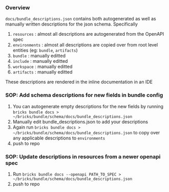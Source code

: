 ### Overview

`docs/bundle_descriptions.json` contains both autogenerated as well as manually written
descriptions for the json schema. Specifically
1. `resources` : almost all descriptions are autogenerated from the OpenAPI spec
2. `environments` : almost all descriptions are copied over from root level entities (eg: `bundle`, `artifacts`)
3. `bundle` : manually editted
4. `include` : manually editted
5. `workspace` : manually editted
6. `artifacts` : manually editted

These descriptions are rendered in the inline documentation in an IDE

### SOP: Add schema descriptions for new fields in bundle config

1. You can autogenerate empty descriptions for the new fields by running
`bricks bundle docs > ~/bricks/bundle/schema/docs/bundle_descriptions.json`
2. Manually edit bundle_descriptions.json to add your descriptions
3. Again run `bricks bundle docs > ~/bricks/bundle/schema/docs/bundle_descriptions.json` to copy over any applicable descriptions to `environments`
4. push to repo


### SOP: Update descriptions in resources from a newer openapi spec

1. Run `bricks bundle docs --openapi PATH_TO_SPEC > ~/bricks/bundle/schema/docs/bundle_descriptions.json`
2. push to repo
